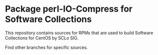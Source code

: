 # Package perl-IO-Compress for Software Collections

This repository contains sources for RPMs that are used
to build Software Collections for CentOS by SCLo SIG.

Find other branches for specific sources.
